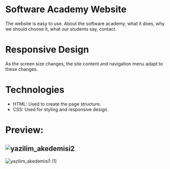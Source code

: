 # Software Academy Website
The website is easy to use. About the software academy, what it does, why we should choose it, what our students say, contact.

# Responsive Design
As the screen size changes, the site content and navigation menu adapt to these changes.

# Technologies
<ul>
	<li>HTML: Used to create the page structure.</li>
	<li>CSS: Used for styling and responsive design.</li>
</ul>

# Preview:
![yazilim_akedemisi2](https://github.com/user-attachments/assets/a8dfd495-07a0-4cb4-bf6b-1ed37943d0ff)
-----------
![yazilim_akedemisi1 (1)](https://github.com/user-attachments/assets/b8d437dd-016a-42ab-a980-a736d4f56b54) 
